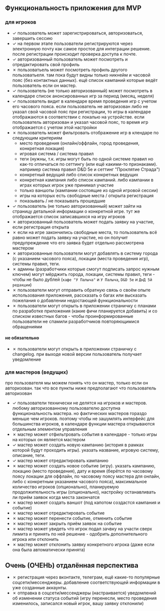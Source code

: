 ## Функциональность приложения для MVP

### для игроков
- &check; пользователь может зарегистрироваться, авторизоваться, завершить сессию
- &check; на первом этапе пользователи регистрируются через электронную почту как самое простое для интеграции решение. после регистрации происходит проверка доступа к почте.
- &check; авторизованный пользователь может посмотреть и отредактировать свой профиль
- &cross; пользоватьель может посмотреть профиль другого пользоватьеля. там пока будут видны только никнейм и часовой пояс (без контактных данных). ещё список кампаний которые ведёт пользователь если он мастер.
- &check; пользователь (не только авторизованный) может посмотреть в календаре список анонсированных игр за период (месяц, неделя)
- &check; пользователь видит в календаре время проведения игр с учетом его часового пояса. если пользователь не авторизован либо не указал свой часовой пояс при регистрации, то игры в календаре отображаются в соответствии с локалью на устройстве. если пользователь авторизован и указал часовой пояс, то время игр отображается с учетом этой настройки
- &cross; пользователь может фильтровать отображение игр в клендаре по следующим критериям
  - место проведения (онлайн/оффлайн, город проведения, конкретная локация)
  - игровая система / система правил
  - теги (нужны, т.к. игры могут быть по одной системе правил но как-то отличаться по сеттингу (или ещё какими-то признаками). например система правил D&D 5e и сеттинг "Проклятие Страда")
  - конкретный ведущий либо список конкретных ведущих
  - конкретная кампания либо список кампаний. либо кампании в играх которых игрок уже принимал участие
  - только ваншоты (кампании состоящие из одной игровой сессии)
  - игры на которых есть свободные места / открыта регистрация
  - показывать / не показывать прошедшие
- &check; пользователь (не только авторизованный) может зайти на страницу детальной информации о конкретной игре. тут же отображается список записавшихся на игру игроков
- &cross; авторизованный пользователь может подать заявку на участие, если регистрация открыта
- &cross; если на игре закончились свободные места, то пользователь всё равно может подать заявку на участие, но он получит предупреждение что его заявка будет отдельно рассмотрена мастером
- &cross; авторизованные пользователи могут добавлять в систему города (с указанием часового пояса), локации (места проведения игр), системы правил, теги.
- &cross; админы (разработчики которые смогут подписать запрос нужным ключем) могут мёрджить города, локации, системы правил, теги - чтобы не было дублей (`кафе "У Палыча"` и `У Палыча`, `D&D 5e` и `ДнД 5й редакции`)
- &cross; пользователи могут отправить обратную связь о своём опыте использования приложения, рассказать о багах или высказать пожелания о добавлении недостающей функциональности
- &cross; пользователи могут открыть в приложении страничку с планами по разработке приложения (какие фичи планируется добавить) и со списком известных багов - чтобы проинформированные пользователи не спамили разработчиков повторяющимися обращениями
#### не обязательно
- &cross; пользователи могут открыть в приложении страничку c changelog. при выходе новой версии пользователь получает уведомление

### для мастеров (ведущих)
про пользователя мы можем понять что он мастер, только если он авторизован. так что все пункты ниже предполагают что пользователь авторизован

- &check; пользователи технически не делятся на игроков и мастеров. любому авторизованному пользователю доступна функциональность мастера. но фактических мастеров гораздо меньше чем игроков. поэтому чтобы не зашумлять интерфейс для большинства игроков, в календаре функции мастера открываются отдельным элементом управления
- &cross; мастер может отфильтровать события в календаре - только игры на которых он является мастером
- &check; мастер может создать новую кампанию (история в рамках которой будут проходить игры). указать название, игровую систему, описание, теги.
- &check; мастер может отредактировать кампанию
- &cross; мастер может создать новое событие (игру). указать кампанию, локацию (место проведения), дату и время (берётся по часовому поясу локации для оффлайн, по часовому поясу мастера для онлайн, либо с конкретным указанием часового пояса), максимальное количество игроков (опционально), планируемую продолжительность игры (опционально), настройку останавливать ли приём заявок когда места закончатся
- &cross; мастер может создать ваншот (под капотом создастся кампания и событие)
- &cross; мастер может отредактировать событие
- &cross; мастер может перенести событие, отменить событие
- &cross; мастер может закрыть приём заявок на событие
- &cross; мастер может увидеть что игрок подал зачвку на участи сверх лимита и принять по ней решение - одобрить дополнительного игрока или отклонить
- &cross; мастер может отклонить заявку конкретного игрока (даже если она была автоматически принята)

## Очень (ОЧЕНЬ) отдалённая перспектива
- &cross; регистрация через вконтакте, телеграм, ещё какие-то популярные соцсети/мессенджеры. добавление соответствующей информации в уже созданные аккаунты.
- &cross; отправка в соцсети/мессенджеры (настраивается) уведомлений об изменении статуса событий (игру перенесли, место проведения изменилось, записался новый игрок, вашу заявку отклонили)
